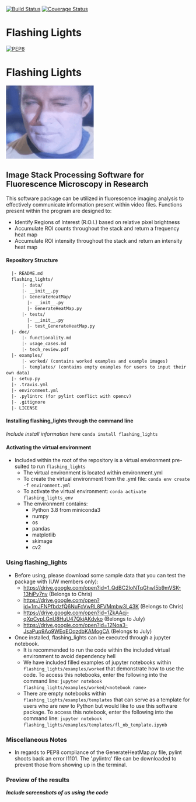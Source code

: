 [![Build Status](https://travis-ci.com/cmcalli716/flashing_lights.svg?branch=master)](https://travis-ci.com/cmcalli716/flashing_lights)
[![Coverage Status](https://coveralls.io/repos/github/cmcalli716/flashing_lights/badge.svg?branch=master)](https://coveralls.io/github/cmcalli716/flashing_lights?branch=master)
# Flashing Lights
[![PEP8](https://img.shields.io/badge/code%20style-pep8-orange.svg)](https://www.python.org/dev/peps/pep-0008/)
# Flashing Lights
![Alt Text](lights.gif)
## Image Stack Processing Software for Fluorescence Microscopy in Research
This software package can be utilized in fluorescence imaging analysis to
effectively communicate information present within video files.
Functions present within the program are
designed to:

* Identify Regions of Interest (R.O.I.) based on relative pixel brightness
* Accumulate ROI counts throughout the stack and return a frequency heat map
* Accumulate ROI intensity throughout the stack and return an intensity heat map

#### Repository Structure
```flashing_lights/
  |- README.md
  flashing_lights/
      |- data/
      |- __init__.py
      |- GenerateHeatMap/
        |- __init__.py
        |- GenerateHeatMap.py
      |- tests/
        |- __init__.py
        |- test_GenerateHeatMap.py
  |- doc/
      |- functionality.md
      |- usage_cases.md
      |- tech_review.pdf
  |- examples/
      |- worked/ (contains worked examples and example images)
      |- templates/ (contains empty examples for users to input their own data)
  |- setup.py
  |- .travis.yml
  |- environment.yml
  |- .pylintrc (for pylint conflict with opencv)
  |- .gitignore
  |- LICENSE

```
#### Installing flashing_lights through the command line
*Include install information here* `conda install flashing_lights`

#### Activating the virtual environment
* Included within the root of the repository is a virtual environment
pre-suited to run `flashing_lights`
  * The virtual environment is located within environment.yml
  * To create the virtual environment from the .yml file:
  `conda env create -f environment.yml`
  * To activate the virtual environment:
  `conda activate flashing_lights_env`
  * The environment contains:
    * Python 3.8 from miniconda3
    * numpy
    * os
    * pandas
    * matplotlib
    * skimage
    * cv2

### Using flashing_lights
* Before using, please download some sample data that you can test the package with (UW members only):
  * https://drive.google.com/open?id=1_QdBC2IoNTqGhwI5b9mVSK-13hiPy7nv (Belongs to Chris)
  * https://drive.google.com/open?id=1mJFNPfbdzfQ6NuFcVwRL8FVMmbw3L43K (Belongs to Chris)
  * https://drive.google.com/open?id=1ZkAAcj-qXpCypLGnU8HuU47QkjAKdvko (Belongs to July)
  * https://drive.google.com/open?id=12Noa3-JsaPup9Ao9WEqEOqzdbKAMogCA (Belongs to July)
* Once installed, flashing_lights can be executed through a jupyter notebook.
  * It is recommended to run the code within the included
  virtual environment to avoid dependency hell
  * We have included filled examples of  jupyter notebooks
  within `flashing_lights/examples/worked` that demonstrate how to use the code.
  To access this notebooks, enter the following into the command line:
  `jupyter notebook flashing_lights/examples/worked/<notebook name>`
  * There are empty notebooks within `flashing_lights/examples/templates` that can serve
  as a template for users who are new to Python but would like to use this
  software package. To access this notebook, enter the following
  into the command line:
  `jupyter notebook flashing_lights/examples/templates/fl_nb_template.ipynb`

### Miscellaneous Notes
  * In regards to PEP8 compliance of the GenerateHeatMap.py file, pylint shoots back an error I1101.
  The '.pylintrc' file can be downloaded to prevent those from showing up in the terminal.

### Preview of the results

***Include screenshots of us using the code***
